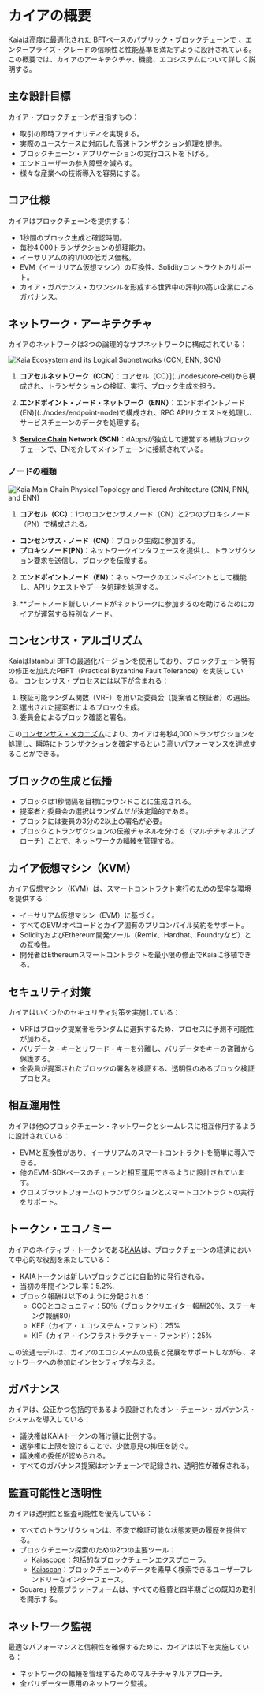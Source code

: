 # カイアの概要

Kaiaは高度に最適化された<LinkWithTooltip to="../misc/glossary#bft-based-public-blockchain" tooltip="A blockchain that ensures consensus even if up to 1/3 of nodes act maliciously,<br /> using Byzantine Fault Tolerance (BFT) algorithms to maintain network integrity."> BFTベースのパブリック・ブロックチェーンで </LinkWithTooltip>、エンタープライズ・グレードの信頼性と性能基準を満たすように設計されている。 この概要では、カイアのアーキテクチャ、機能、エコシステムについて詳しく説明する。

## 主な設計目標

カイア・ブロックチェーンが目指すもの：

- 取引の即時ファイナリティを実現する。
- 実際のユースケースに対応した高速トランザクション処理を提供。
- ブロックチェーン・アプリケーションの実行コストを下げる。
- エンドユーザーの参入障壁を減らす。
- 様々な産業への技術導入を容易にする。

## コア仕様

カイアはブロックチェーンを提供する：

- 1秒間のブロック生成と確認時間。
- 毎秒4,000トランザクションの処理能力。
- イーサリアムの約1/10の低ガス価格。
- EVM（イーサリアム仮想マシン）の互換性、Solidityコントラクトのサポート。
- <LinkWithTooltip to="../misc/glossary#kaia-governance-council-kgc" tooltip="A consortium governing Kaia blockchain development and operations.">カイア・ガバナンス・カウンシルを</LinkWithTooltip>形成する世界中の評判の高い企業によるガバナンス。

## ネットワーク・アーキテクチャ

カイアのネットワークは3つの論理的なサブネットワークに構成されている：

![Kaia Ecosystem and its Logical Subnetworks (CCN, ENN, SCN)](/img/learn/klaytn_network_overview.png)

1. **コアセルネットワーク（CCN）**：コアセル（CC）](../nodes/core-cell)から構成され、トランザクションの検証、実行、ブロック生成を担う。

2. **エンドポイント・ノード・ネットワーク（ENN）**：エンドポイントノード(EN)](../nodes/endpoint-node)で構成され、RPC APIリクエストを処理し、サービスチェーンのデータを処理する。

3. **[Service Chain](../nodes/service-chain) Network (SCN)**：dAppsが独立して運営する補助ブロックチェーンで、ENを介してメインチェーンに接続されている。

### ノードの種類

![Kaia Main Chain Physical Topology and Tiered Architecture (CNN, PNN, and ENN)](/img/learn/klaytn_network_node.png)

1. **コアセル（CC）**：1つのコンセンサスノード（CN）と2つのプロキシノード（PN）で構成される。

  - **コンセンサス・ノード（CN）**：ブロック生成に参加する。
  - **プロキシノード(PN)**：ネットワークインタフェースを提供し、トランザクション要求を送信し、ブロックを伝搬する。

2. **エンドポイントノード（EN）**：ネットワークのエンドポイントとして機能し、APIリクエストやデータ処理を処理する。

3. \*\*ブートノード新しいノードがネットワークに参加するのを助けるためにカイアが運営する特別なノード。

## コンセンサス・アルゴリズム

KaiaはIstanbul BFTの最適化バージョンを使用しており、ブロックチェーン特有の修正を加えたPBFT（Practical Byzantine Fault Tolerance）を実装している。 コンセンサス・プロセスには以下が含まれる：

1. 検証可能ランダム関数（VRF）を用いた委員会<LinkWithTooltip to="../misc/glossary#proposer" tooltip="A randomly chosen consensus node for block creation.">（提案</LinkWithTooltip>者と<LinkWithTooltip to="../misc/glossary#validator" tooltip="A node verifying data, ensuring efficient block processing.">検証者</LinkWithTooltip>）の選出。
2. 選出された提案者によるブロック生成。
3. 委員会によるブロック確認と署名。

この[コンセンサス・メカニズム](consensus-mechanism.md)により、カイアは毎秒4,000トランザクションを処理し、瞬時にトランザクションを確定するという高いパフォーマンスを達成することができる。

## ブロックの生成と伝播

- ブロックは1秒間隔を目標にラウンドごとに生成される。
- 提案者と委員会の選択はランダムだが決定論的である。
- ブロックには委員の3分の2以上の署名が必要。
- ブロックとトランザクションの伝搬チャネルを分ける（マルチチャネルアプローチ）ことで、ネットワークの輻輳を管理する。

## カイア仮想マシン（KVM）

カイア仮想マシン（KVM）は、スマートコントラクト実行のための堅牢な環境を提供する：

- イーサリアム仮想マシン（EVM）に基づく。
- すべてのEVMオペコードとカイア固有のプリコンパイル契約をサポート。
- SolidityおよびEthereum開発ツール（Remix、Hardhat、Foundryなど）との互換性。
- 開発者はEthereumスマートコントラクトを最小限の修正でKaiaに移植できる。

## セキュリティ対策

カイアはいくつかのセキュリティ対策を実施している：

- VRFはブロック提案者をランダムに選択するため、プロセスに予測不可能性が加わる。
- バリデータ・キーとリワード・キーを分離し、バリデータをキーの盗難から保護する。
- 全委員が提案されたブロックの署名を検証する、透明性のあるブロック検証プロセス。

## 相互運用性

カイアは他のブロックチェーン・ネットワークとシームレスに相互作用するように設計されている：

- <LinkWithTooltip tooltip="A blockchain that can run smart contracts and <br/> interact with the Ethereum Virtual Machine(EVM)">EVMと互換性が</LinkWithTooltip>あり、イーサリアムのスマートコントラクトを簡単に導入できる。
- 他のEVM-SDKベースのチェーンと相互運用できるように設計されています。
- クロスプラットフォームのトランザクションとスマートコントラクトの実行をサポート。

## トークン・エコノミー

カイアのネイティブ・トークンである[KAIA](./token-economics/kaia-native-token.md)は、ブロックチェーンの経済において中心的な役割を果たしている：

- KAIAトークンは新しいブロックごとに自動的に発行される。
- 当初の年間インフレ率：5.2%.
- ブロック報酬は以下のように分配される：
  - CCOとコミュニティ：50％（ブロッククリエイター報酬20％、ステーキング報酬80）
  - KEF（カイア・エコシステム・ファンド）：25%
  - KIF（カイア・インフラストラクチャー・ファンド）：25%

この流通モデルは、カイアのエコシステムの成長と発展をサポートしながら、ネットワークへの参加にインセンティブを与える。

## ガバナンス

カイアは、公正かつ包括的であるよう設計されたオン・チェーン・ガバナンス・システムを導入している：

- 議決権はKAIAトークンの賭け額に比例する。
- 選挙権に上限を設けることで、少数意見の抑圧を防ぐ。
- 議決権の委任が認められる。
- すべてのガバナンス提案はオンチェーンで記録され、透明性が確保される。

## 監査可能性と透明性

カイアは透明性と監査可能性を優先している：

- すべてのトランザクションは、不変で検証可能な状態変更の履歴を提供する。
- ブロックチェーン探索のための2つの主要ツール：
  - [Kaiascope](https://kaiascope.com/)：包括的なブロックチェーンエクスプローラ。
  - [Kaiascan](http://kaiascan.io/)：ブロックチェーンのデータを素早く検索できるユーザーフレンドリーなインターフェース。
- Square」投票プラットフォームは、すべての経費と四半期ごとの既知の取引を開示する。

## ネットワーク監視

最適なパフォーマンスと信頼性を確保するために、カイアは以下を実施している：

- ネットワークの輻輳を管理するためのマルチチャネルアプローチ。
- 全バリデーター専用のネットワーク監視。
